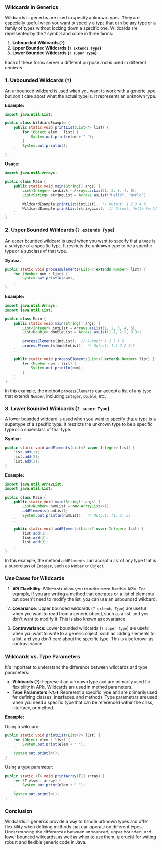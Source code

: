 ### Wildcards in Generics

Wildcards in generics are used to specify unknown types. They are especially useful when you want to specify a type that can be any type or a family of types without locking down a specific one. Wildcards are represented by the `?` symbol and come in three forms:

1. **Unbounded Wildcards (`?`)**
2. **Upper Bounded Wildcards (`? extends Type`)**
3. **Lower Bounded Wildcards (`? super Type`)**

Each of these forms serves a different purpose and is used in different contexts.

### 1. Unbounded Wildcards (`?`)

An unbounded wildcard is used when you want to work with a generic type but don't care about what the actual type is. It represents an unknown type.

**Example:**

```java
import java.util.List;

public class WildcardExample {
    public static void printList(List<?> list) {
        for (Object elem : list) {
            System.out.print(elem + " ");
        }
        System.out.println();
    }
}
```

**Usage:**

```java
import java.util.Arrays;

public class Main {
    public static void main(String[] args) {
        List<Integer> intList = Arrays.asList(1, 2, 3, 4, 5);
        List<String> stringList = Arrays.asList("Hello", "World");

        WildcardExample.printList(intList);  // Output: 1 2 3 4 5
        WildcardExample.printList(stringList);  // Output: Hello World
    }
}
```

### 2. Upper Bounded Wildcards (`? extends Type`)

An upper bounded wildcard is used when you want to specify that a type is a subtype of a specific type. It restricts the unknown type to be a specific type or a subclass of that type.

**Syntax:**

```java
public static void processElements(List<? extends Number> list) {
    for (Number num : list) {
        System.out.println(num);
    }
}
```

**Example:**

```java
import java.util.Arrays;
import java.util.List;

public class Main {
    public static void main(String[] args) {
        List<Integer> intList = Arrays.asList(1, 2, 3, 4, 5);
        List<Double> doubleList = Arrays.asList(1.1, 2.2, 3.3);

        processElements(intList);  // Output: 1 2 3 4 5
        processElements(doubleList);  // Output: 1.1 2.2 3.3
    }

    public static void processElements(List<? extends Number> list) {
        for (Number num : list) {
            System.out.println(num);
        }
    }
}
```

In this example, the method `processElements` can accept a list of any type that extends `Number`, including `Integer`, `Double`, etc.

### 3. Lower Bounded Wildcards (`? super Type`)

A lower bounded wildcard is used when you want to specify that a type is a supertype of a specific type. It restricts the unknown type to be a specific type or a superclass of that type.

**Syntax:**

```java
public static void addElements(List<? super Integer> list) {
    list.add(1);
    list.add(2);
    list.add(3);
}
```

**Example:**

```java
import java.util.ArrayList;
import java.util.List;

public class Main {
    public static void main(String[] args) {
        List<Number> numList = new ArrayList<>();
        addElements(numList);
        System.out.println(numList);  // Output: [1, 2, 3]
    }

    public static void addElements(List<? super Integer> list) {
        list.add(1);
        list.add(2);
        list.add(3);
    }
}
```

In this example, the method `addElements` can accept a list of any type that is a superclass of `Integer`, such as `Number` or `Object`.

### Use Cases for Wildcards

1. **API Flexibility**: Wildcards allow you to write more flexible APIs. For example, if you are writing a method that operates on a list of elements but doesn't need to modify the list, you can use an unbounded wildcard.

2. **Covariance**: Upper bounded wildcards (`? extends Type`) are useful when you want to read from a generic object, such as a list, and you don't want to modify it. This is also known as covariance.

3. **Contravariance**: Lower bounded wildcards (`? super Type`) are useful when you want to write to a generic object, such as adding elements to a list, and you don't care about the specific type. This is also known as contravariance.

### Wildcards vs. Type Parameters

It's important to understand the difference between wildcards and type parameters:

- **Wildcards (`?`)**: Represent an unknown type and are primarily used for flexibility in APIs. Wildcards are used in method parameters.
- **Type Parameters (`<T>`)**: Represent a specific type and are primarily used for defining classes, interfaces, and methods. Type parameters are used when you need a specific type that can be referenced within the class, interface, or method.

**Example:**

Using a wildcard:

```java
public static void printList(List<?> list) {
    for (Object elem : list) {
        System.out.print(elem + " ");
    }
    System.out.println();
}
```

Using a type parameter:

```java
public static <T> void printArray(T[] array) {
    for (T elem : array) {
        System.out.print(elem + " ");
    }
    System.out.println();
}
```

### Conclusion

Wildcards in generics provide a way to handle unknown types and offer flexibility when defining methods that can operate on different types. Understanding the differences between unbounded, upper bounded, and lower bounded wildcards, as well as when to use them, is crucial for writing robust and flexible generic code in Java.